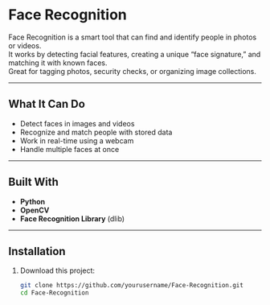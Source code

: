 # Face Recognition

Face Recognition is a smart tool that can find and identify people in photos or videos.  
It works by detecting facial features, creating a unique “face signature,” and matching it with known faces.  
Great for tagging photos, security checks, or organizing image collections.

---

## What It Can Do
- Detect faces in images and videos
- Recognize and match people with stored data
- Work in real-time using a webcam
- Handle multiple faces at once

---

## Built With
- **Python**
- **OpenCV**
- **Face Recognition Library** (dlib)

---

## Installation
1. Download this project:
   ```bash
   git clone https://github.com/yourusername/Face-Recognition.git
   cd Face-Recognition
